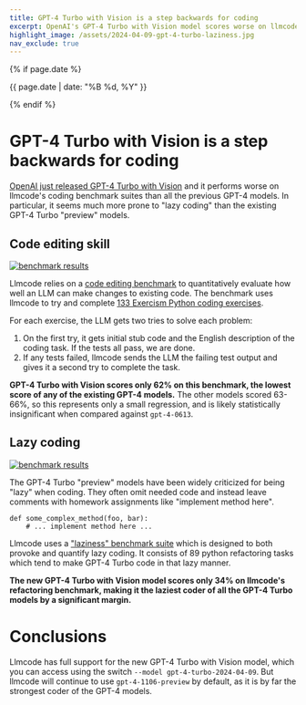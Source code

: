 ```yaml
---
title: GPT-4 Turbo with Vision is a step backwards for coding
excerpt: OpenAI's GPT-4 Turbo with Vision model scores worse on llmcode's code editing benchmarks than all the previous GPT-4 models. In particular, it seems much more prone to "lazy coding" than the existing GPT-4 Turbo "preview" models.
highlight_image: /assets/2024-04-09-gpt-4-turbo-laziness.jpg
nav_exclude: true
---
```

{% if page.date %}
<p class="post-date">{{ page.date | date: "%B %d, %Y" }}</p>
{% endif %}

# GPT-4 Turbo with Vision is a step backwards for coding

[OpenAI just released GPT-4 Turbo with Vision](https://twitter.com/OpenAIDevs/status/1777769463258988634)
and it performs worse on llmcode's coding benchmark suites than all the previous GPT-4 models.
In particular, it seems much more prone to "lazy coding" than the
existing GPT-4 Turbo "preview" models.

## Code editing skill

[![benchmark results](/assets/2024-04-09-gpt-4-turbo.svg)](https://llm.khulnasoft.com/assets/2024-04-09-gpt-4-turbo.svg)

Llmcode relies on a
[code editing benchmark](https://llm.khulnasoft.com/docs/benchmarks.html#the-benchmark)
to quantitatively evaluate how well
an LLM can make changes to existing code.
The benchmark uses llmcode to try and complete
[133 Exercism Python coding exercises](https://github.com/exercism/python).

For each exercise, the LLM gets two tries to solve each problem:

1. On the first try, it gets initial stub code and the English description of the coding task. If the tests all pass, we are done.
2. If any tests failed, llmcode sends the LLM the failing test output and gives it a second try to complete the task.

**GPT-4 Turbo with Vision
scores only 62% on this benchmark,
the lowest score of any of the existing GPT-4 models.**
The other models scored 63-66%, so this represents only a small
regression, and is likely statistically insignificant when compared
against `gpt-4-0613`.

## Lazy coding

[![benchmark results](/assets/2024-04-09-gpt-4-turbo-laziness.svg)](https://llm.khulnasoft.com/assets/2024-04-09-gpt-4-turbo-laziness.svg)

The GPT-4 Turbo "preview" models have been widely criticized for being "lazy"
when coding.
They often omit needed code
and instead leave comments with homework assignments like "implement method here".

```
def some_complex_method(foo, bar):
    # ... implement method here ...
```

Llmcode uses a ["laziness" benchmark suite](https://github.com/khulnasoft/refactor-benchmark)
which is designed to both provoke and quantify lazy coding.
It consists of
89 python refactoring tasks
which tend to make GPT-4 Turbo code in that lazy manner.

**The new GPT-4 Turbo with Vision model scores only 34% on llmcode's
refactoring benchmark, making it the laziest coder of all the GPT-4 Turbo models
by a significant margin.**

# Conclusions

Llmcode has full support for the new GPT-4 Turbo with Vision
model, which you can access using the switch `--model gpt-4-turbo-2024-04-09`.
But llmcode will continue to use `gpt-4-1106-preview` by default,
as it is by far the strongest coder of the GPT-4 models.




